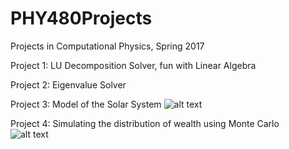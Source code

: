 # PHY480Projects
Projects in Computational Physics, Spring 2017

Project 1:
LU Decomposition Solver, fun with Linear Algebra

Project 2:
Eigenvalue Solver

Project 3:
Model of the Solar System
![alt text](https://github.com/victoreram/PHY480Projects/blob/master/Project3/solar_system_no_interactions.png "The Solar System")


Project 4:
Simulating the distribution of wealth using Monte Carlo
<br/>
![alt text](https://github.com/victoreram/PHY480Projects/blob/master/Project4/Pareto_initial.png "The Pareto Distribution")

